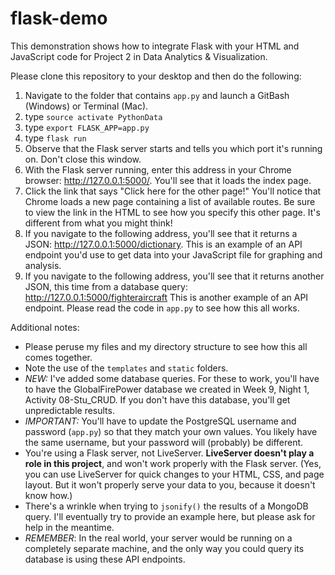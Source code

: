 # flask-demo
This demonstration shows how to integrate Flask with your HTML and JavaScript code for Project 2 in Data Analytics &amp; Visualization. 


Please clone this repository to your desktop and then do the following:

1. Navigate to the folder that contains ``app.py`` and launch a GitBash (Windows) or Terminal (Mac). 
2. type ``source activate PythonData``
3. type ``export FLASK_APP=app.py``
4. type ``flask run``
5. Observe that the Flask server starts and tells you which port it's running on. Don't close this window.
6. With the Flask server running, enter this address in your Chrome browser: http://127.0.0.1:5000/. You'll see that it loads the index page. 
7. Click the link that says "Click here for the other page!" You'll notice that Chrome loads a new page containing a list of available routes. Be sure to view the link in the HTML to see how you specify this other page. It's different from what you might think!
8. If you navigate to the following address, you'll see that it returns a JSON: http://127.0.0.1:5000/dictionary. This is an example of an API endpoint you'd use to get data into your JavaScript file for graphing and analysis. 
9. If you navigate to the following address, you'll see that it returns another JSON, this time from a database query: http://127.0.0.1:5000/fighteraircraft This is another example of an API endpoint. Please read the code in ``app.py`` to see how this all works. 

Additional notes: 
* Please peruse my files and my directory structure to see how this all comes together.
* Note the use of the ``templates`` and ``static`` folders. 
* *NEW:* I've added some database queries. For these to work, you'll have to have the GlobalFirePower database we created in Week 9, Night 1, Activity 08-Stu_CRUD. If you don't have this database, you'll get unpredictable results.
* *IMPORTANT:* You'll have to update the PostgreSQL username and password (``app.py``) so that they match your own values. You likely have the same username, but your password will (probably) be different.
* You're using a Flask server, not LiveServer. **LiveServer doesn't play a role in this project**, and won't work properly with the Flask server. (Yes, you can use LiveServer for quick changes to your HTML, CSS, and page layout. But it won't properly serve your data to you, because it doesn't know how.)
* There's a wrinkle when trying to ``jsonify()`` the results of a MongoDB query. I'll eventually try to provide an example here, but please ask for help in the meantime.  
* *REMEMBER*: In the real world, your server would be running on a completely separate  machine, and the only way you could query its database is using these API endpoints. 

